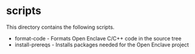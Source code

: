 scripts
=======

This directory contains the following scripts.

- format-code - Formats Open Enclave C/C++ code in the source tree
- install-prereqs - Installs packages needed for the Open Enclave project
